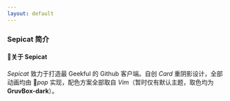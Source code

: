 ```yaml
---
layout: default
---
```


### Sepicat 简介

#### 关于 Sepicat

*Sepicat* 致力于打造最 Geekful 的 Github 客户端。自创 *Card* 重阴影设计，全部动画均由 *pop* 实现，配色方案全部取自 *Vim*（暂时仅有默认主题，取色均为 **GruvBox-dark**）。
